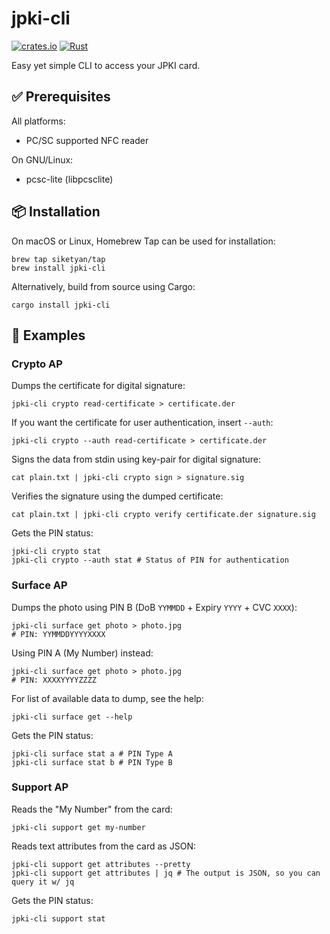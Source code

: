 # jpki-cli
[![crates.io](https://img.shields.io/crates/v/jpki-cli.svg)](https://crates.io/crates/jpki-cli)
[![Rust](https://github.com/siketyan/jpki-rs/actions/workflows/rust.yml/badge.svg)](https://github.com/siketyan/jpki-rs/actions/workflows/rust.yml)

Easy yet simple CLI to access your JPKI card.

## ✅ Prerequisites
All platforms:
- PC/SC supported NFC reader

On GNU/Linux:
- pcsc-lite (libpcsclite)

## 📦 Installation
On macOS or Linux, Homebrew Tap can be used for installation:
```shell
brew tap siketyan/tap
brew install jpki-cli
```

Alternatively, build from source using Cargo:
```shell
cargo install jpki-cli
```

## 💚 Examples
### Crypto AP
Dumps the certificate for digital signature:
```shell
jpki-cli crypto read-certificate > certificate.der
```

If you want the certificate for user authentication, insert `--auth`:
```shell
jpki-cli crypto --auth read-certificate > certificate.der
```

Signs the data from stdin using key-pair for digital signature:
```shell
cat plain.txt | jpki-cli crypto sign > signature.sig
```

Verifies the signature using the dumped certificate:
```shell
cat plain.txt | jpki-cli crypto verify certificate.der signature.sig
```

Gets the PIN status:
```shell
jpki-cli crypto stat
jpki-cli crypto --auth stat # Status of PIN for authentication
```

### Surface AP
Dumps the photo using PIN B (DoB `YYMMDD` + Expiry `YYYY` + CVC `XXXX`):
```shell
jpki-cli surface get photo > photo.jpg
# PIN: YYMMDDYYYYXXXX
```

Using PIN A (My Number) instead:
```shell
jpki-cli surface get photo > photo.jpg
# PIN: XXXXYYYYZZZZ
```

For list of available data to dump, see the help:
```shell
jpki-cli surface get --help
```

Gets the PIN status:
```shell
jpki-cli surface stat a # PIN Type A
jpki-cli surface stat b # PIN Type B
```

### Support AP
Reads the "My Number" from the card:
```shell
jpki-cli support get my-number
```

Reads text attributes from the card as JSON:
```shell
jpki-cli support get attributes --pretty
jpki-cli support get attributes | jq # The output is JSON, so you can query it w/ jq
```

Gets the PIN status:
```shell
jpki-cli support stat
```
